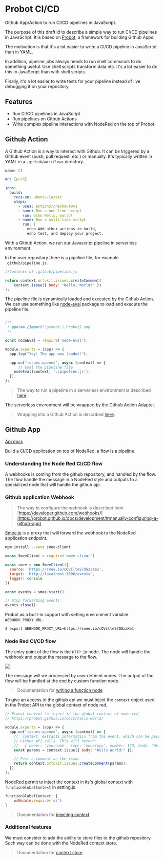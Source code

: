 # **Probot CI/CD**

Github App/Action to run CI/CD pipelines in JavaScript.

The purpose of this draft id to describe a simple way to run CI/CD pipelines in JavaScript. It is based on [Probot](https://probot.github.io/), a framework for building Github Apps.  

The motivation is that it's a lot easier to write a CI/CD pipeline in JavaScript than in YAML.  

In addition, pipeline jobs always needs to run shell commands to do something useful. Use shell scripts transform data etc. It's a lot easier to do this in JavaScript than with shell scripts.

Finally, it's a lot easier to write tests for your pipeline instead of live debugging it on your repository.

## **Features**

-   Run CI/CD pipelines in JavaScript
-   Run pipelines on Github Actions
-   Write complex pipeline interactions with NodeRed on the top of Probot.

## Github Action

A Github Action is a way to interact with Github. It can be triggered by a Github event (push, pull request, etc.) or manually. It's typically written in YAML in a `.github/workflows` directory.

```yaml
name: CI

on: [push]

jobs:
  build:
    runs-on: ubuntu-latest
    steps:
      - uses: actions/checkout@v1
      - name: Run a one-line script
        run: echo Hello, world!
      - name: Run a multi-line script
        run: |
          echo Add other actions to build,
          echo test, and deploy your project.
``` 


With a Github Action, we run our Javascript pipeline in serverless environment.  

In the user repository there is a pipeline file, for example `.github/pipeline.js`.

```javascript
//Contents of .github/pipeline.js

return context.octokit.issues.createComment(
    context.issue({ body: "Hello, World!" })
);
```

The pipeline file is dynamically loaded and executed by the Github Action. We can use something like [node-eval](https://www.npmjs.com/package/node-eval) package to load and execute the pipeline file.

```javascript

/**
 * @param {import('probot').Probot} app
 */

const nodeEval = require('node-eval');

module.exports = (app) => {
  app.log("Yay! The app was loaded!");

  app.on("issues.opened", async (context) => {
      // Eval the pipeline file
    nodeEval(context, './pipeline.js');
  });
};
```

> The way to run a pipeline in a serverless environment is described [here](https://probot.github.io/docs/deployment/#github-actions).

The serverless environment will be wrapped by the Github Action Adapter. 

> Wrapping into a Github Action is described [here](https://github.com/probot/adapter-github-actions#readme).

## Github App

[Api docs](https://probot.github.io/docs/)

Build a CI/CD application on top of NodeRed, a flow is a pipeline.

### Understanding the Node Red CI/CD flow

A webhooks is coming from the github repository, and handled by the flow. The flow handle the message in a NodeRed style and outputs to a specialized node that will handle the github api.  

### Github application Webhook

> The way to configure the webhook is described here [https://developer.github.com/webhooks/](https://probot.github.io/docs/development/#manually-configuring-a-github-app)


[Smee.io](https://smee.io/) is a proxy that will forward the webhook to the NodeRed application endpoint.  

```bash
npm install --save smee-client
```

```javascript
const SmeeClient = require('smee-client')

const smee = new SmeeClient({
  source: 'https://smee.io/cOVilteS7QGzaXe1',
  target: 'http://localhost:3000/events',
  logger: console
})

const events = smee.start()

// Stop forwarding events
events.close()
```

Probot as a built-in support with setting environment variable `WEBHOOK_PROXY_URL`.

```bash
$ export WEBHOOK_PROXY_URL=https://smee.io/cOVilteS7QGzaXe1
```

### Node Red CI/CD flow

The entry point of the flow is the `HTTP In` node. The node will handle the webhook and output the message to the flow.

![](https://cookbook.nodered.org/images/http/create-an-http-endpoint.png)

The message will we processed by user defined nodes. The output of the flow will be handled at the end by custom function node.

> Documentation for [writing a function node](https://nodered.org/docs/user-guide/writing-functions)

To give an access to the github api we must inject the `context` object used in the Probot API to the global context of node red.

```javascript
// Probot context to inject in the global context of node red
// https://probot.github.io/docs/hello-world/

module.exports = (app) => {
  app.on("issues.opened", async (context) => {
    // `context` extracts information from the event, which can be passed to
    // GitHub API calls. This will return:
    //   { owner: 'yourname', repo: 'yourrepo', number: 123, body: 'Hello World !}
    const params = context.issue({ body: "Hello World!" });

    // Post a comment on the issue
    return context.octokit.issues.createComment(params);
  });
};
```
NodeRed permit to inject the context in its's global context with `functionGlobalContext` in setting.js.

```javascript
functionGlobalContext: {
    osModule:require('os')
}
```

> Documentation for [injecting context](https://nodered.org/docs/user-guide/writing-functions#loading-additional-modules)

### Additional features

We must consider to add the ability to store files to the github repository.
Such way can be done with the NodeRed context store.

> Documentation for [context store](https://nodered.org/docs/user-guide/context#saving-context-data-to-the-file-system)

